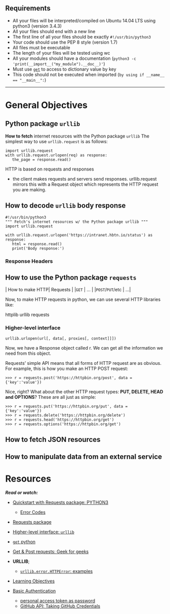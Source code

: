 Requirements
---

*  All your files will be interpreted/compiled on Ubuntu 14.04 LTS using python3 (version 3.4.3)
*  All your files should end with a new line
*  The first line of all your files should be exactly `#!/usr/bin/python3`
*  Your code should use the PEP 8 style (version 1.7)
*  All files must be executable
*  The length of your files will be tested using wc
*  All your modules should have a documentation (`python3 -c 'print(__import__("my_module").__doc__)'`)
*  Must use [`get`](https://docs.python.org/3.4/library/stdtypes.html#dict.get) to access to dictionary value by key
*  This code should not be executed when imported (`by using if __name__ == "__main__":`)

---

# General Objectives

## Python package `urllib`
<p>

**How to fetch** internet resources with the Python package `urllib`
The simplest way to use `urllib.request` is as follows:

```python3
import urllib.request
with urllib.request.urlopen(req) as response:
   the_page = response.read()
```

HTTP is based on requests and responses
  - the client makes requests and servers send responses.
urllib.request mirrors this with a Request object which represents the HTTP request you are making.
</p>

## How to decode `urllib` body response

```python3
#!/usr/bin/python3
""" Fetch's internet resources w/ the Python package urllib """
import urllib.request

with urllib.request.urlopen('https://intranet.hbtn.io/status') as response:
   html = response.read()
   print('Body response:')
```

### Response Headers


## How to use the Python package `requests`
| How to make HTTP| Requests |
|`GET` | ... |
|`POST`/`PUT`/etc | ...|



<p>

Now, to make HTTP requests in python, we can use several HTTP libraries like:

httplib
urllib
requests

### Higher-level interface

```python3
urllib.urlopen(url[, data[, proxies[, context]]])
```

</p>

<p>
Now, we have a Response object called r. We can get all the information we need from this object.

Requests’ simple API means that all forms of HTTP request are as obvious. For example, this is how you make an HTTP POST request:
```
>>> r = requests.post('https://httpbin.org/post', data = {'key':'value'})
```
Nice, right? What about the other HTTP request types: **PUT, DELETE, HEAD and OPTIONS**? These are all just as simple:

```
>>> r = requests.put('https://httpbin.org/put', data = {'key':'value'})
>>> r = requests.delete('https://httpbin.org/delete')
>>> r = requests.head('https://httpbin.org/get')
>>> r = requests.options('https://httpbin.org/get')
```
</p>

## How to fetch JSON resources
## How to manipulate data from an external service

# Resources
***Read or watch:***

* [Quickstart with Requests package: PYTHON3](https://docs.python.org/3/howto/urllib2.html)
  * [Error Codes](https://docs.python.org/3/howto/urllib2.html#error-codes)
* [Requests package]()
* [Higher-level interface: `urllib`](https://docs.python.org/2/library/urllib.html#high-level-interface)
* [`get` python](https://docs.python.org/3.4/library/stdtypes.html#dict.get)
* [Get & Post requests: Geek for geeks](https://www.geeksforgeeks.org/get-post-requests-using-python/)
* **URLLIB**;
  * [`urllib.error.HTTPError`: examples](https://www.programcreek.com/python/example/68438/urllib.error.HTTPError)

* [Learning Objectives](https://fs.blog/feynman-learning-technique/)
* [Basic Authentication](https://docs.github.com/en/rest/overview/other-authentication-methods)
  * [personal access token as password](https://docs.github.com/en/authentication/keeping-your-account-and-data-secure/creating-a-personal-access-token)
  * [GitHub API: Taking GitHub Credentials](https://docs.github.com/en/rest/users)
